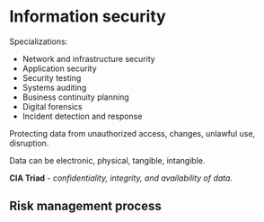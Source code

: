 # Information security

Specializations:
- Network and infrastructure security
- Application security
- Security testing
- Systems auditing
- Business continuity planning
- Digital forensics
- Incident detection and response

Protecting data from unauthorized access, changes, unlawful use, disruption.

Data can be electronic, physical, tangible, intangible.
 
 **CIA Triad** - *confidentiality, integrity, and availability of data.*

 ## Risk management process


